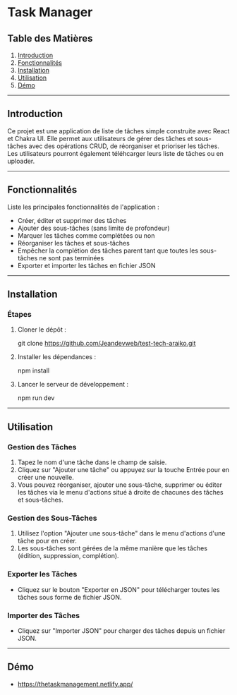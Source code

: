 # Task Manager

## Table des Matières
1. [Introduction](#introduction)
2. [Fonctionnalités](#fonctionnalités)
3. [Installation](#installation)
4. [Utilisation](#utilisation)
5. [Démo](#démo)

---

## Introduction

Ce projet est une application de liste de tâches simple construite avec React et Chakra UI. Elle permet aux utilisateurs de gérer des tâches et sous-tâches avec des opérations CRUD, de réorganiser et prioriser les tâches. 
Les utilisateurs pourront également téléhcarger leurs liste de tâches ou en uploader.

---

## Fonctionnalités
Liste les principales fonctionnalités de l'application :

- Créer, éditer et supprimer des tâches
- Ajouter des sous-tâches (sans limite de profondeur)
- Marquer les tâches comme complétées ou non
- Réorganiser les tâches et sous-tâches
- Empêcher la complétion des tâches parent tant que toutes les sous-tâches ne sont pas terminées
- Exporter et importer les tâches en fichier JSON

---

## Installation

### Étapes
1. Cloner le dépôt :
   
   git clone https://github.com/Jeandevweb/test-tech-araiko.git



2. Installer les dépendances :

   npm install


3. Lancer le serveur de développement :

   npm run dev

---

## Utilisation

### Gestion des Tâches
1. Tapez le nom d'une tâche dans le champ de saisie.
2. Cliquez sur "Ajouter une tâche" ou appuyez sur la touche Entrée pour en créer une nouvelle.
3. Vous pouvez réorganiser, ajouter une sous-tâche, supprimer ou éditer les tâches via le menu d'actions situé à droite de chacunes des tâches et sous-tâches.

### Gestion des Sous-Tâches
1. Utilisez l'option "Ajouter une sous-tâche" dans le menu d'actions d'une tâche pour en créer.
2. Les sous-tâches sont gérées de la même manière que les tâches (édition, suppression, complétion).

### Exporter les Tâches
- Cliquez sur le bouton "Exporter en JSON" pour télécharger toutes les tâches sous forme de fichier JSON.

### Importer des Tâches
- Cliquez sur "Importer JSON" pour charger des tâches depuis un fichier JSON.

---

## Démo

- https://thetaskmanagement.netlify.app/
